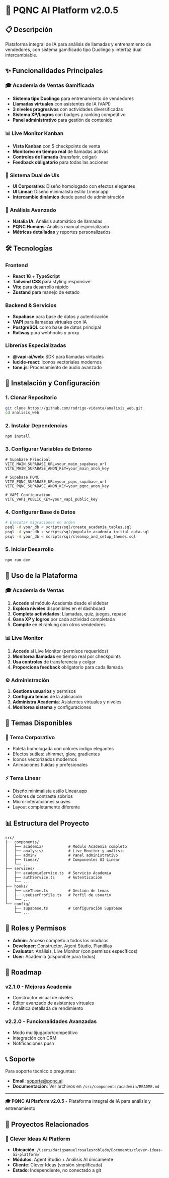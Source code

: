 # 🚀 PQNC AI Platform v2.0.5

## 📋 **Descripción**

Plataforma integral de IA para análisis de llamadas y entrenamiento de vendedores, con sistema gamificado tipo Duolingo y interfaz dual intercambiable.

## ✨ **Funcionalidades Principales**

### 🎓 **Academia de Ventas Gamificada**
- **Sistema tipo Duolingo** para entrenamiento de vendedores
- **Llamadas virtuales** con asistentes de IA (VAPI)
- **3 niveles progresivos** con actividades diversificadas
- **Sistema XP/Logros** con badges y ranking competitivo
- **Panel administrativo** para gestión de contenido

### 📊 **Live Monitor Kanban**
- **Vista Kanban** con 5 checkpoints de venta
- **Monitoreo en tiempo real** de llamadas activas
- **Controles de llamada** (transferir, colgar)
- **Feedback obligatorio** para todas las acciones

### 🎨 **Sistema Dual de UIs**
- **UI Corporativa**: Diseño homologado con efectos elegantes
- **UI Linear**: Diseño minimalista estilo Linear.app
- **Intercambio dinámico** desde panel de administración

### 🔧 **Análisis Avanzado**
- **Natalia IA**: Análisis automático de llamadas
- **PQNC Humans**: Análisis manual especializado
- **Métricas detalladas** y reportes personalizados

## 🛠️ **Tecnologías**

### Frontend
- **React 18** + **TypeScript**
- **Tailwind CSS** para styling responsive
- **Vite** para desarrollo rápido
- **Zustand** para manejo de estado

### Backend & Servicios
- **Supabase** para base de datos y autenticación
- **VAPI** para llamadas virtuales con IA
- **PostgreSQL** como base de datos principal
- **Railway** para webhooks y proxy

### Librerías Especializadas
- **@vapi-ai/web**: SDK para llamadas virtuales
- **lucide-react**: Iconos vectoriales modernos
- **tone.js**: Procesamiento de audio avanzado

## 🚀 **Instalación y Configuración**

### 1. Clonar Repositorio
```bash
git clone https://github.com/rodrigo-vidanta/analisis_web.git
cd analisis_web
```

### 2. Instalar Dependencias
```bash
npm install
```

### 3. Configurar Variables de Entorno
```env
# Supabase Principal
VITE_MAIN_SUPABASE_URL=your_main_supabase_url
VITE_MAIN_SUPABASE_ANON_KEY=your_main_anon_key

# Supabase PQNC
VITE_PQNC_SUPABASE_URL=your_pqnc_supabase_url
VITE_PQNC_SUPABASE_ANON_KEY=your_pqnc_anon_key

# VAPI Configuration
VITE_VAPI_PUBLIC_KEY=your_vapi_public_key
```

### 4. Configurar Base de Datos
```bash
# Ejecutar migraciones en orden
psql -d your_db < scripts/sql/create_academia_tables.sql
psql -d your_db < scripts/sql/populate_academia_initial_data.sql
psql -d your_db < scripts/sql/cleanup_and_setup_themes.sql
```

### 5. Iniciar Desarrollo
```bash
npm run dev
```

## 📱 **Uso de la Plataforma**

### 🎓 **Academia de Ventas**
1. **Accede** al módulo Academia desde el sidebar
2. **Explora niveles** disponibles en el dashboard
3. **Completa actividades**: Llamadas, quiz, juegos, repaso
4. **Gana XP y logros** por cada actividad completada
5. **Compite** en el ranking con otros vendedores

### 📊 **Live Monitor**
1. **Accede** al Live Monitor (permisos requeridos)
2. **Monitorea llamadas** en tiempo real por checkpoints
3. **Usa controles** de transferencia y colgar
4. **Proporciona feedback** obligatorio para cada llamada

### ⚙️ **Administración**
1. **Gestiona usuarios** y permisos
2. **Configura temas** de la aplicación
3. **Administra Academia**: Asistentes virtuales y niveles
4. **Monitorea sistema** y configuraciones

## 🎨 **Temas Disponibles**

### 🏢 **Tema Corporativo**
- Paleta homologada con colores indigo elegantes
- Efectos sutiles: shimmer, glow, gradientes
- Iconos vectorizados modernos
- Animaciones fluidas y profesionales

### ⚡ **Tema Linear**
- Diseño minimalista estilo Linear.app
- Colores de contraste sobrios
- Micro-interacciones suaves
- Layout completamente diferente

## 📊 **Estructura del Proyecto**

```
src/
├── components/
│   ├── academia/           # Módulo Academia completo
│   ├── analysis/           # Live Monitor y análisis
│   ├── admin/              # Panel administrativo
│   ├── linear/             # Componentes UI Linear
│   └── ...
├── services/
│   ├── academiaService.ts  # Servicio Academia
│   ├── authService.ts      # Autenticación
│   └── ...
├── hooks/
│   ├── useTheme.ts         # Gestión de temas
│   ├── useUserProfile.ts   # Perfil de usuario
│   └── ...
└── config/
    ├── supabase.ts         # Configuración Supabase
    └── ...
```

## 🔐 **Roles y Permisos**

- **Admin**: Acceso completo a todos los módulos
- **Developer**: Constructor, Agent Studio, Plantillas
- **Evaluator**: Análisis, Live Monitor (con permisos específicos)
- **User**: Academia (disponible para todos)

## 🎯 **Roadmap**

### v2.1.0 - Mejoras Academia
- Constructor visual de niveles
- Editor avanzado de asistentes virtuales
- Análitica detallada de rendimiento

### v2.2.0 - Funcionalidades Avanzadas  
- Modo multijugador/competitivo
- Integración con CRM
- Notificaciones push

## 📞 **Soporte**

Para soporte técnico o preguntas:
- **Email**: soporte@pqnc.ai
- **Documentación**: Ver archivos en `/src/components/academia/README.md`

---

**🎓 PQNC AI Platform v2.0.5** - Plataforma integral de IA para análisis y entrenamiento

## 📂 **Proyectos Relacionados**

### 🧠 **Clever Ideas AI Platform**
- **Ubicación**: `/Users/darigsamuelrosalesrobledo/Documents/clever-ideas-ai-platform/`
- **Módulos**: Agent Studio + Análisis AI únicamente
- **Cliente**: Clever Ideas (versión simplificada)
- **Estado**: Independiente, no conectado a git